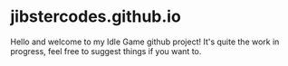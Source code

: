 # jibstercodes.github.io

Hello and welcome to my Idle Game github project!
It's quite the work in progress, feel free to suggest things if you want to.

